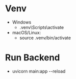 # Venv
-   Windows
    -   .venv\Scripts\activate
-   macOS/Linux:
    -   source .venv/bin/activate

# Run Backend
-   uvicorn main:app --reload